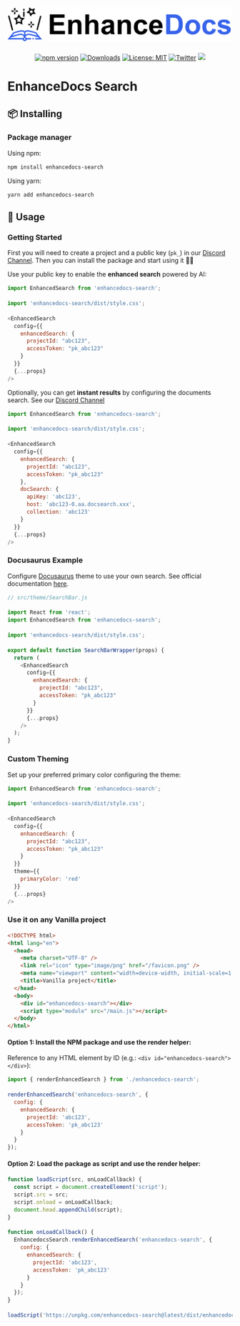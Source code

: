 <h1 align="center" style="margin-top: 32px">
  <a href="https://enhancedocs.com">
    <img src="./public/logo-enhance-docs-small.png?raw=true" alt="EnhanceDocs">
  </a>
</h1>

<div align="center">

  [![npm version](https://img.shields.io/npm/v/enhancedocs-search.svg)](https://www.npmjs.com/package/enhancedocs-search)
  [![Downloads](https://img.shields.io/npm/dm/enhancedocs-search.svg)](https://www.npmjs.com/package/enhancedocs-search)
  [![License: MIT](https://img.shields.io/badge/license-Apache--2.0-yellow)](https://www.apache.org/licenses/LICENSE-2.0)
  [![Twitter](https://img.shields.io/twitter/url/https/twitter.com/enhancedocs.svg?style=social&label=Follow%20%40EnhanceDocs)](https://twitter.com/langchainai)
  [![](https://dcbadge.vercel.app/api/server/AUDa3KZavw?compact=true&style=flat)](https://discord.com/invite/AUDa3KZavw)

</div>

# EnhanceDocs Search

## 📦 Installing

### Package manager

Using npm:

```bash
npm install enhancedocs-search
```

Using yarn:

```bash
yarn add enhancedocs-search
```

## 🚀 Usage

### Getting Started

First you will need to create a project and a public key (`pk_`) in our [Discord Channel](https://discord.com/invite/AUDa3KZavw).
Then you can install the package and start using it 🎉🎉

Use your public key to enable the **enhanced search** powered by AI:

```js
import EnhancedSearch from 'enhancedocs-search';

import 'enhancedocs-search/dist/style.css';

<EnhancedSearch
  config={{
    enhancedSearch: {
      projectId: "abc123",
      accessToken: "pk_abc123"
    }
  }}
  {...props}
/>
```

Optionally, you can get **instant results** by configuring the documents search. See our [Discord Channel](https://discord.com/invite/AUDa3KZavw)

```js
import EnhancedSearch from 'enhancedocs-search';

import 'enhancedocs-search/dist/style.css';

<EnhancedSearch
  config={{
    enhancedSearch: {
      projectId: "abc123",
      accessToken: "pk_abc123"
    },
    docSearch: {
      apiKey: 'abc123',
      host: 'abc123-0.aa.docsearch.xxx',
      collection: 'abc123'
    }
  }}
  {...props}
/>
```

### Docusaurus Example

Configure [Docusaurus](https://docusaurus.io/) theme to use your own search.
See official documentation [here](https://docusaurus.io/docs/search#using-your-own-search).

```js
// src/theme/SearchBar.js

import React from 'react';
import EnhancedSearch from 'enhancedocs-search';

import 'enhancedocs-search/dist/style.css';

export default function SearchBarWrapper(props) {
  return (
    <EnhancedSearch
      config={{
        enhancedSearch: {
          projectId: "abc123",
          accessToken: "pk_abc123"
        }
      }}
      {...props}
    />
  );
}
```

### Custom Theming

Set up your preferred primary color configuring the theme:

```js
import EnhancedSearch from 'enhancedocs-search';

import 'enhancedocs-search/dist/style.css';

<EnhancedSearch
  config={{
    enhancedSearch: {
      projectId: "abc123",
      accessToken: "pk_abc123"
    }
  }}
  theme={{
    primaryColor: 'red'
  }}
  {...props}
/>
```

### Use it on any Vanilla project

```html
<!DOCTYPE html>
<html lang="en">
  <head>
    <meta charset="UTF-8" />
    <link rel="icon" type="image/png" href="/favicon.png" />
    <meta name="viewport" content="width=device-width, initial-scale=1.0" />
    <title>Vanilla project</title>
  </head>
  <body>
    <div id="enhancedocs-search"></div>
    <script type="module" src="/main.js"></script>
  </body>
</html>
```

#### Option 1: Install the NPM package and use the render helper:

Reference to any HTML element by ID (e.g.: `<div id="enhancedocs-search"></div>`):

```js
import { renderEnhancedSearch } from './enhancedocs-search';

renderEnhancedSearch('enhancedocs-search', {
  config: {
    enhancedSearch: {
      projectId: 'abc123',
      accessToken: 'pk_abc123'
    }
  }
});
```

#### Option 2: Load the package as script and use the render helper:

```js
function loadScript(src, onLoadCallback) {
  const script = document.createElement('script');
  script.src = src;
  script.onload = onLoadCallback;
  document.head.appendChild(script);
}

function onLoadCallback() {
  EnhancedocsSearch.renderEnhancedSearch('enhancedocs-search', {
    config: {
      enhancedSearch: {
        projectId: 'abc123',
        accessToken: 'pk_abc123'
      }
    }
  });
}

loadScript('https://unpkg.com/enhancedocs-search@latest/dist/enhancedocs-search.umd.cjs', onLoadCallback);
```
